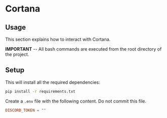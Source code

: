 # Cortana

## Usage

This section explains how to interact with Cortana.

**IMPORTANT** -- All bash commands are executed from the root directory of the project.

## Setup

This will install all the required dependencies:

```bash
pip install -r requirements.txt
```

Create a `.env` file with the following content.
Do not commit this file.

```conf
DISCORD_TOKEN = ""
```
